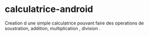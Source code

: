 # calculatrice-android
Creation d une simple calculatrice pouvant faire des operations de soustration, addition, multiplication , division .
